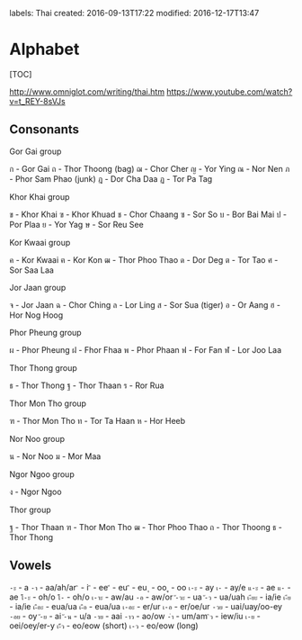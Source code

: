 labels: Thai
created: 2016-09-13T17:22
modified: 2016-12-17T13:47

# Alphabet

[TOC]

http://www.omniglot.com/writing/thai.htm
https://www.youtube.com/watch?v=t_REY-8sVJs

## Consonants

Gor Gai group

ก - Gor Gai
ถ - Thor Thoong (bag)
ฌ - Chor Cher
ญ - Yor Ying
ณ - Nor Nen
ภ - Phor Sam Phao (junk)
ฎ - Dor Cha Daa
ฏ - Tor Pa Tag

Khor Khai group

ข - Khor Khai
ฃ - Khor Khuad
ช - Chor Chaang
ซ - Sor So
บ - Bor Bai Mai
ป - Por Plaa
ย - Yor Yag
ษ - Sor Reu See

Kor Kwaai group

ค - Kor Kwaai
ฅ - Kor Kon
ฒ - Thor Phoo Thao
ด - Dor Deg
ต - Tor Tao
ศ - Sor Saa Laa

Jor Jaan group

จ - Jor Jaan
ฉ - Chor Ching
ล - Lor Ling
ส - Sor Sua (tiger)
อ - Or Aang
ฮ - Hor Nog Hoog

Phor Pheung group

ผ - Phor Pheung
ฝ - Fhor Fhaa
พ - Phor Phaan
ฟ - For Fan
ฬ - Lor Joo Laa

Thor Thong group

ธ - Thor Thong
ฐ - Thor Thaan
ร - Ror Rua

Thor Mon Tho group

ฑ - Thor Mon Tho
ท - Tor Ta Haan
ห - Hor Heeb

Nor Noo group

น - Nor Noo
ม - Mor Maa

Ngor Ngoo group

ง - Ngor Ngoo

Thor group

ฐ - Thor Thaan
ฑ - Thor Mon Tho
ฒ - Thor Phoo Thao
ถ - Thor Thoong
ธ - Thor Thong

## Vowels

`-ะ` - a
`-า` - aa/ah/ar
`ิ` - i
`ี` - ee
`ึ` - eu
`ื` - eu
`ุ` - oo
`ู` - oo
`เ-ะ` - ay
`เ-` - ay/e
`แ-ะ` - ae
`แ-` - ae
`โ-ะ` - oh/o
`โ-` - oh/o
`เ-าะ` - aw/au
`-อ` - aw/or
`ั-วะ` - ua
`ั-ว` - ua/uah
`เ-ียะ` - ia/ie
`เ-ีย` - ia/ie
`เ-ือะ` - eua/ua
`เ-ือ` - eua/ua
`เ-อะ` - er/ur
`เ-อ` - er/oe/ur
`-วย` - uai/uay/oo-ey
`-อย` - oy
`ั-ย` - ai
`ั-น` - u/a
`-าย` - aai
`-าว` - ao/ow
`-ำ` - um/am
`ิว` - iew/iu
`เ-ย` - oei/oey/er-y
`เ-็ว` - eo/eow (short)
`เ-ว` - eo/eow (long)

